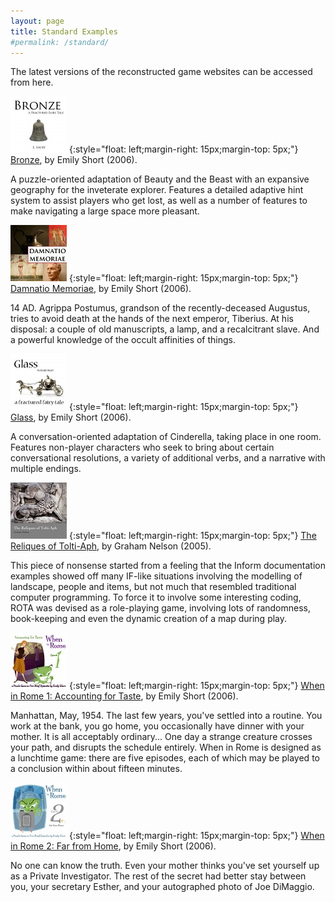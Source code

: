 ```yaml
---
layout: page
title: Standard Examples
#permalink: /standard/
---
```

The latest versions of the reconstructed game websites can be accessed from here.

[![Bronze](assets/images/bronze.jpg)](https://i7-examples.github.io/Bronze/)
{:style="float: left;margin-right: 15px;margin-top: 5px;"}
[Bronze](https://i7-examples.github.io/Bronze/), by Emily Short (2006).

A puzzle-oriented adaptation of Beauty and the Beast with an expansive geography for the inveterate explorer. Features a detailed adaptive hint system to assist players who get lost, as well as a number of features to make navigating a large space more pleasant.

[![Damnatio Memoriae](assets/images/damnatio.jpg)](https://i7-examples.github.io/Damnatio-Memoriae/)
{:style="float: left;margin-right: 15px;margin-top: 5px;"}
[Damnatio Memoriae](https://i7-examples.github.io/Damnatio-Memoriae/), by Emily Short (2006).

14 AD. Agrippa Postumus, grandson of the recently-deceased Augustus, tries to avoid death at the hands of the next emperor, Tiberius. At his disposal: a couple of old manuscripts, a lamp, and a recalcitrant slave. And a powerful knowledge of the occult affinities of things.

[![Glass](assets/images/glass.jpg)](https://i7-examples.github.io/Glass/)
{:style="float: left;margin-right: 15px;margin-top: 5px;"}
[Glass](https://i7-examples.github.io/Glass/), by Emily Short (2006).

A conversation-oriented adaptation of Cinderella, taking place in one room. Features non-player characters who seek to bring about certain conversational resolutions, a variety of additional verbs, and a narrative with multiple endings.

[![The Reliques of Tolti-Aph](assets/images/reliques.jpg)](https://i7-examples.github.io/The-Reliques-of-Tolti-Aph/)
{:style="float: left;margin-right: 15px;margin-top: 5px;"}
[The Reliques of Tolti-Aph](https://i7-examples.github.io/The-Reliques-of-Tolti-Aph/), by Graham Nelson (2005).

This piece of nonsense started from a feeling that the Inform documentation examples showed off many IF-like situations involving the modelling of landscape, people and items, but not much that resembled traditional computer programming. To force it to involve some interesting coding, ROTA was devised as a role-playing game, involving lots of randomness, book-keeping and even the dynamic creation of a map during play.

[![When in Rome 1: Accounting for Taste](assets/images/wir1.jpg)](https://i7-examples.github.io/When-in-Rome-1/)
{:style="float: left;margin-right: 15px;margin-top: 5px;"}
[When in Rome 1: Accounting for Taste](https://i7-examples.github.io/When-in-Rome-1/), by Emily Short (2006).

Manhattan, May, 1954. The last few years, you've settled into a routine. You work at the bank, you go home, you occasionally have dinner with your mother. It is all acceptably ordinary... One day a strange creature crosses your path, and disrupts the schedule entirely. When in Rome is designed as a lunchtime game: there are five episodes, each of which may be played to a conclusion within about fifteen minutes.

[![When in Rome 2: Far from Home](assets/images/wir2.jpg)](https://i7-examples.github.io/When-in-Rome-2/)
{:style="float: left;margin-right: 15px;margin-top: 5px;"}
[When in Rome 2: Far from Home](https://i7-examples.github.io/When-in-Rome-2/), by Emily Short (2006).

No one can know the truth. Even your mother thinks you've set yourself up as a Private Investigator. The rest of the secret had better stay between you, your secretary Esther, and your autographed photo of Joe DiMaggio.
